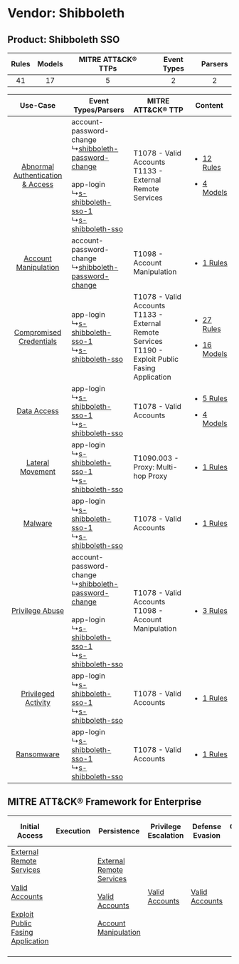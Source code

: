 Vendor: Shibboleth
==================
Product: Shibboleth SSO
-----------------------
| Rules | Models | MITRE ATT&CK® TTPs | Event Types | Parsers |
|:-----:|:------:|:------------------:|:-----------:|:-------:|
|  41   |   17   |         5          |      2      |    2    |

|    Use-Case    | Event Types/Parsers    | MITRE ATT&CK® TTP    | Content    |
|:----:| ---- | ---- | ---- |
| [Abnormal Authentication & Access](../../../UseCases/uc_abnormal_authentication_&_access.md) |  account-password-change<br> ↳[shibboleth-password-change](Ps/pC_shibbolethpasswordchange.md)<br><br> app-login<br> ↳[s-shibboleth-sso-1](Ps/pC_sshibbolethsso1.md)<br> ↳[s-shibboleth-sso](Ps/pC_sshibbolethsso.md)<br> | T1078 - Valid Accounts<br>T1133 - External Remote Services<br>    | [<ul><li>12 Rules</li></ul><ul><li>4 Models</li></ul>](RM/r_m_shibboleth_shibboleth_sso_Abnormal_Authentication_&_Access.md) |
|    [Account Manipulation](../../../UseCases/uc_account_manipulation.md)    |  account-password-change<br> ↳[shibboleth-password-change](Ps/pC_shibbolethpasswordchange.md)<br>    | T1098 - Account Manipulation<br>    | [<ul><li>1 Rules</li></ul>](RM/r_m_shibboleth_shibboleth_sso_Account_Manipulation.md)    |
|          [Compromised Credentials](../../../UseCases/uc_compromised_credentials.md)          |  app-login<br> ↳[s-shibboleth-sso-1](Ps/pC_sshibbolethsso1.md)<br> ↳[s-shibboleth-sso](Ps/pC_sshibbolethsso.md)<br>    | T1078 - Valid Accounts<br>T1133 - External Remote Services<br>T1190 - Exploit Public Fasing Application<br> | [<ul><li>27 Rules</li></ul><ul><li>16 Models</li></ul>](RM/r_m_shibboleth_shibboleth_sso_Compromised_Credentials.md)         |
|    [Data Access](../../../UseCases/uc_data_access.md)    |  app-login<br> ↳[s-shibboleth-sso-1](Ps/pC_sshibbolethsso1.md)<br> ↳[s-shibboleth-sso](Ps/pC_sshibbolethsso.md)<br>    | T1078 - Valid Accounts<br>    | [<ul><li>5 Rules</li></ul><ul><li>4 Models</li></ul>](RM/r_m_shibboleth_shibboleth_sso_Data_Access.md)    |
|    [Lateral Movement](../../../UseCases/uc_lateral_movement.md)    |  app-login<br> ↳[s-shibboleth-sso-1](Ps/pC_sshibbolethsso1.md)<br> ↳[s-shibboleth-sso](Ps/pC_sshibbolethsso.md)<br>    | T1090.003 - Proxy: Multi-hop Proxy<br>    | [<ul><li>1 Rules</li></ul>](RM/r_m_shibboleth_shibboleth_sso_Lateral_Movement.md)    |
|    [Malware](../../../UseCases/uc_malware.md)    |  app-login<br> ↳[s-shibboleth-sso-1](Ps/pC_sshibbolethsso1.md)<br> ↳[s-shibboleth-sso](Ps/pC_sshibbolethsso.md)<br>    | T1078 - Valid Accounts<br>    | [<ul><li>1 Rules</li></ul>](RM/r_m_shibboleth_shibboleth_sso_Malware.md)    |
|    [Privilege Abuse](../../../UseCases/uc_privilege_abuse.md)    |  account-password-change<br> ↳[shibboleth-password-change](Ps/pC_shibbolethpasswordchange.md)<br><br> app-login<br> ↳[s-shibboleth-sso-1](Ps/pC_sshibbolethsso1.md)<br> ↳[s-shibboleth-sso](Ps/pC_sshibbolethsso.md)<br> | T1078 - Valid Accounts<br>T1098 - Account Manipulation<br>    | [<ul><li>3 Rules</li></ul>](RM/r_m_shibboleth_shibboleth_sso_Privilege_Abuse.md)    |
|    [Privileged Activity](../../../UseCases/uc_privileged_activity.md)    |  app-login<br> ↳[s-shibboleth-sso-1](Ps/pC_sshibbolethsso1.md)<br> ↳[s-shibboleth-sso](Ps/pC_sshibbolethsso.md)<br>    | T1078 - Valid Accounts<br>    | [<ul><li>1 Rules</li></ul>](RM/r_m_shibboleth_shibboleth_sso_Privileged_Activity.md)    |
|    [Ransomware](../../../UseCases/uc_ransomware.md)    |  app-login<br> ↳[s-shibboleth-sso-1](Ps/pC_sshibbolethsso1.md)<br> ↳[s-shibboleth-sso](Ps/pC_sshibbolethsso.md)<br>    | T1078 - Valid Accounts<br>    | [<ul><li>1 Rules</li></ul>](RM/r_m_shibboleth_shibboleth_sso_Ransomware.md)    |

MITRE ATT&CK® Framework for Enterprise
--------------------------------------
| Initial Access                                                                                                                                                                                                                         | Execution | Persistence                                                                                                                                                                                                               | Privilege Escalation                                                | Defense Evasion                                                     | Credential Access | Discovery | Lateral Movement | Collection | Command and Control                                                                                                                       | Exfiltration | Impact |
| -------------------------------------------------------------------------------------------------------------------------------------------------------------------------------------------------------------------------------------- | --------- | ------------------------------------------------------------------------------------------------------------------------------------------------------------------------------------------------------------------------- | ------------------------------------------------------------------- | ------------------------------------------------------------------- | ----------------- | --------- | ---------------- | ---------- | ----------------------------------------------------------------------------------------------------------------------------------------- | ------------ | ------ |
| [External Remote Services](https://attack.mitre.org/techniques/T1133)<br><br>[Valid Accounts](https://attack.mitre.org/techniques/T1078)<br><br>[Exploit Public Fasing Application](https://attack.mitre.org/techniques/T1190)<br><br> |           | [External Remote Services](https://attack.mitre.org/techniques/T1133)<br><br>[Valid Accounts](https://attack.mitre.org/techniques/T1078)<br><br>[Account Manipulation](https://attack.mitre.org/techniques/T1098)<br><br> | [Valid Accounts](https://attack.mitre.org/techniques/T1078)<br><br> | [Valid Accounts](https://attack.mitre.org/techniques/T1078)<br><br> |                   |           |                  |            | [Proxy: Multi-hop Proxy](https://attack.mitre.org/techniques/T1090/003)<br><br>[Proxy](https://attack.mitre.org/techniques/T1090)<br><br> |              |        |